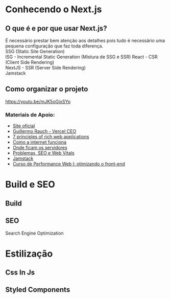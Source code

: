 
# Conhecendo o Next.js
## O que é e por que usar Next.js?

É necessário prestar bem atenção aos detalhes pois tudo é necessário uma pequena configuração que faz toda diferença. </br>
SSG (Static Site Generation) </br>
ISG - Incremental Static Generation (Mistura de SSG e SSR)
React - CSR (Client Side Rendering) </br>
NextJS - SSR (Server Side Rendering) </br>
Jamstack </br>

## Como organizar o projeto

https://youtu.be/mJK5oGixSYo

### Materiais de Apoio:

* [Site oficial](https://nextjs.org/)
* [Guillermo Rauch - Vercel CEO](https://twitter.com/rauchg)
* [7 principles of rich web applications](https://rauchg.com/2014/7-principles-of-rich-web-applications)
* [Como a internet funciona](https://www.submarinecablemap.com/)
* [Onde ficam os servidores](https://jachoos.net/amazon-web-services-locations/)
* [Problemas, SEO e Web Vitals](https://web.dev/vitals/)
* [Jamstack](https://jamstack.org/)
* [Curso de Performance Web I: otimizando o front-end](https://www.alura.com.br/conteudo/otimizacao-performance-web)

# Build e SEO

## Build

## SEO

Search Engine Optimization

# Estilização 

## Css In Js

## Styled Components